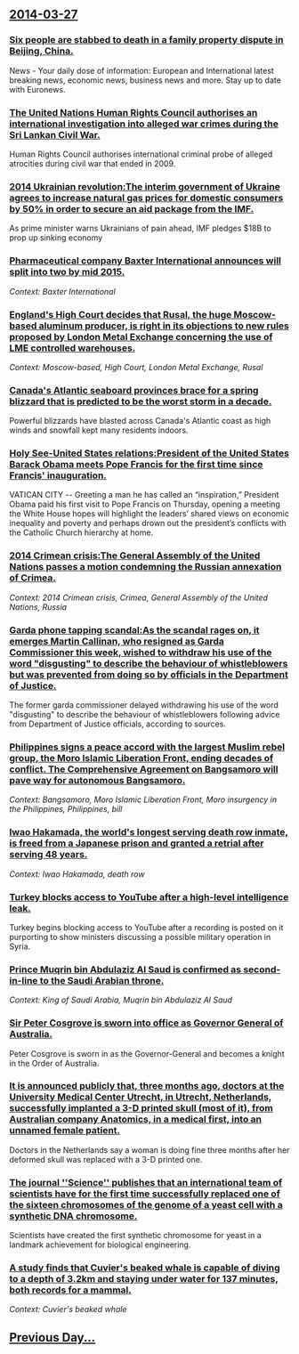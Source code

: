 ## [2014-03-27](/news/2014/03/27/index.md)

### [Six people are stabbed to death in a family property dispute in Beijing, China. ](/news/2014/03/27/six-people-are-stabbed-to-death-in-a-family-property-dispute-in-beijing-china.md)
News - Your daily dose of information: European and International latest breaking news, economic news, business news and more. Stay up to date with Euronews.

### [The United Nations Human Rights Council authorises an international investigation into alleged war crimes during the Sri Lankan Civil War. ](/news/2014/03/27/the-united-nations-human-rights-council-authorises-an-international-investigation-into-alleged-war-crimes-during-the-sri-lankan-civil-war.md)
Human Rights Council authorises international criminal probe of alleged atrocities during civil war that ended in 2009.

### [2014 Ukrainian revolution:The interim government of Ukraine agrees to increase natural gas prices for domestic consumers by 50% in order to secure an aid package from the IMF. ](/news/2014/03/27/2014-ukrainian-revolution-pthe-interim-government-of-ukraine-agrees-to-increase-natural-gas-prices-for-domestic-consumers-by-50-in-order-to.md)
As prime minister warns Ukrainians of pain ahead, IMF pledges $18B to prop up sinking economy

### [Pharmaceutical company Baxter International announces will split into two by mid 2015. ](/news/2014/03/27/pharmaceutical-company-baxter-international-announces-will-split-into-two-by-mid-2015.md)
_Context: Baxter International_

### [England's High Court decides that Rusal, the huge  Moscow-based aluminum producer, is right in its objections to new rules proposed by London Metal Exchange concerning the use of LME controlled warehouses. ](/news/2014/03/27/england-s-high-court-decides-that-rusal-the-huge-moscow-based-aluminum-producer-is-right-in-its-objections-to-new-rules-proposed-by-londo.md)
_Context:  Moscow-based, High Court, London Metal Exchange, Rusal_

### [Canada's Atlantic seaboard provinces brace for a spring blizzard that is predicted to be the worst storm in a decade. ](/news/2014/03/27/canada-s-atlantic-seaboard-provinces-brace-for-a-spring-blizzard-that-is-predicted-to-be-the-worst-storm-in-a-decade.md)
Powerful blizzards have blasted across Canada&#039;s Atlantic coast as high winds and snowfall kept many residents indoors.

### [Holy See-United States relations:President of the United States Barack Obama meets Pope Francis for the first time since Francis' inauguration. ](/news/2014/03/27/holy-seeaunited-states-relations-ppresident-of-the-united-states-barack-obama-meets-pope-francis-for-the-first-time-since-francis-inaugur.md)
VATICAN CITY -- Greeting a man he has called an “inspiration,” President Obama paid his first visit to Pope Francis on Thursday, opening a meeting the White House hopes will highlight the leaders’ shared views on economic inequality and poverty and perhaps drown out the president’s conflicts with the Catholic Church hierarchy at home.

### [2014 Crimean crisis:The General Assembly of the United Nations passes a motion condemning the Russian annexation of Crimea. ](/news/2014/03/27/2014-crimean-crisis-pthe-general-assembly-of-the-united-nations-passes-a-motion-condemning-the-russian-annexation-of-crimea.md)
_Context: 2014 Crimean crisis, Crimea, General Assembly of the United Nations, Russia_

### [Garda phone tapping scandal:As the scandal rages on, it emerges Martin Callinan, who resigned as Garda Commissioner this week, wished to withdraw his use of the word "disgusting" to describe the behaviour of whistleblowers but was prevented from doing so by officials in the Department of Justice. ](/news/2014/03/27/garda-phone-tapping-scandal-pas-the-scandal-rages-on-it-emerges-martin-callinan-who-resigned-as-garda-commissioner-this-week-wished-to-wi.md)
The former garda commissioner delayed withdrawing his use of the word &quot;disgusting&quot; to describe the behaviour of whistleblowers following advice from Department of Justice officials, according to sources.

### [Philippines signs a peace accord with the largest Muslim rebel group, the Moro Islamic Liberation Front, ending decades of conflict. The Comprehensive Agreement on Bangsamoro will pave way for autonomous Bangsamoro.  ](/news/2014/03/27/philippines-signs-a-peace-accord-with-the-largest-muslim-rebel-group-the-moro-islamic-liberation-front-ending-decades-of-conflict-the-com.md)
_Context: Bangsamoro, Moro Islamic Liberation Front, Moro insurgency in the Philippines, Philippines, bill_

### [Iwao Hakamada, the world's longest serving death row inmate, is freed from a Japanese prison and granted a retrial after serving 48 years. ](/news/2014/03/27/iwao-hakamada-the-world-s-longest-serving-death-row-inmate-is-freed-from-a-japanese-prison-and-granted-a-retrial-after-serving-48-years.md)
_Context: Iwao Hakamada, death row_

### [Turkey blocks access to YouTube after a high-level intelligence leak. ](/news/2014/03/27/turkey-blocks-access-to-youtube-after-a-high-level-intelligence-leak.md)
Turkey begins blocking access to YouTube after a recording is posted on it purporting to show ministers discussing a possible military operation in Syria.

### [Prince Muqrin bin Abdulaziz Al Saud is confirmed as second-in-line to the Saudi Arabian throne. ](/news/2014/03/27/prince-muqrin-bin-abdulaziz-al-saud-is-confirmed-as-second-in-line-to-the-saudi-arabian-throne.md)
_Context: King of Saudi Arabia, Muqrin bin Abdulaziz Al Saud_

### [Sir Peter Cosgrove is sworn into office as Governor General of Australia. ](/news/2014/03/27/sir-peter-cosgrove-is-sworn-into-office-as-governor-general-of-australia.md)
Peter Cosgrove is sworn in as the Governor-General and becomes a knight in the Order of Australia.

### [It is announced publicly that, three months ago, doctors at the University Medical Center Utrecht, in Utrecht, Netherlands, successfully implanted a 3-D printed skull (most of it), from Australian company Anatomics, in a medical first, into an unnamed  female patient. ](/news/2014/03/27/it-is-announced-publicly-that-three-months-ago-doctors-at-the-university-medical-center-utrecht-in-utrecht-netherlands-successfully-imp.md)
Doctors in the Netherlands say a woman is doing fine three months after her deformed skull was replaced with a 3-D printed one.

### [The journal ''Science'' publishes that an international team of scientists have for the first time successfully replaced one of the sixteen chromosomes of the genome of a yeast cell with a synthetic DNA chromosome. ](/news/2014/03/27/the-journal-science-publishes-that-an-international-team-of-scientists-have-for-the-first-time-successfully-replaced-one-of-the-sixteen.md)
Scientists have created the first synthetic chromosome for yeast in a landmark achievement for biological engineering.

### [A study finds that Cuvier's beaked whale is capable of diving to a depth of 3.2km and staying under water for 137 minutes, both records for a mammal. ](/news/2014/03/27/a-study-finds-that-cuvier-s-beaked-whale-is-capable-of-diving-to-a-depth-of-3-2km-and-staying-under-water-for-137-minutes-both-records-for.md)
_Context: Cuvier's beaked whale_

## [Previous Day...](/news/2014/03/26/index.md)

